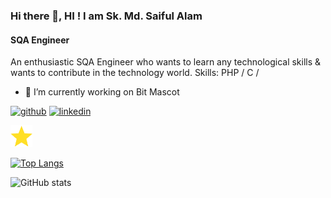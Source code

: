 
### Hi there 👋, HI ! I am Sk. Md. Saiful Alam
#### SQA Engineer

An enthusiastic SQA Engineer who wants to learn any technological skills & wants to contribute in the technology world. 
Skills: PHP / C / 

- 🔭 I’m currently working on Bit Mascot 


[<img src='https://cdn.jsdelivr.net/npm/simple-icons@3.0.1/icons/github.svg' alt='github' height='40'>](https://github.com/saifulsahim)  [<img src='https://cdn.jsdelivr.net/npm/simple-icons@3.0.1/icons/linkedin.svg' alt='linkedin' height='40'>](https://www.linkedin.com/in/https://www.linkedin.com/in/saifulsahim//)  

<a href='https://stars.github.com/'><img src='https://raw.githubusercontent.com/acervenky/animated-github-badges/master/assets/starbadge.gif' width='35' height='35'></a> 

[![Top Langs](https://github-readme-stats.vercel.app/api/top-langs/?username=saifulsahim)](https://github.com/anuraghazra/github-readme-stats)

![GitHub stats](https://github-readme-stats.vercel.app/api?username=saifulsahim&show_icons=true)  

